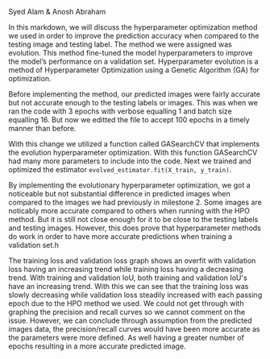 Syed Alam & Anosh Abraham


In this markdown, we will discuss the hyperparameter optimization method we used in order to improve the prediction accuracy when compared to the testing image and testing label. The method we were assigned was evolution. This method fine-tuned the model hyperparameters to improve the model’s performance on a validation set. Hyperparameter evolution is a method of Hyperparameter Optimization using a Genetic Algorithm (GA) for optimization.

Before implementing the method, our predicted images were fairly accurate but not accurate enough to the testing labels or images. This was when we ran the code with 3 epochs with verbose equalling 1 and batch size equalling 16. But now we editted the file to accept 100 epochs in a timely manner than before.

With this change we utilized a function called GASearchCV that implements the evolution hyperparameter optimization. With this function GASearchCV had many more parameters to include into the code. Next we trained and optimized the estimator `evolved_estimator.fit(X_train, y_train)`.

By implementing the evolutionary hyperparameter optimization, we got a noticeable but not substantial difference in predicted images when compared to the images we had previously in milestone 2. Some images are noticably more accurate compared to others when running with the HPO method. But it is still not close enough for it to be close to the testing labels and testing images. However, this does prove that hyperparameter methods do work in order to have more accurate predictions when training a validation set.h

The training loss and validation loss graph shows an overfit with validation loss having an increasing trend while training loss having a decreasing trend. With training and validation IoU, both training and validation IoU's have an increasing trend. With this we can see that the training loss was slowly decreasing while validation loss steadily increased with each passing epoch due to the HPO method we used. We could not get through with graphing the precision and recall curves so we cannot comment on the issue. However, we can conclude through assumption from the predicted images data, the precision/recall curves would have been more accurate as the parameters were more defined. As well having a greater number of epochs resulting in a more accurate predicted image. 
